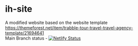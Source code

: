 # ih-site
A modified website based on the website template https://themeforest.net/item/trabble-tour-travel-travel-agency-template/21694641<br />
Main Branch status - [![Netlify Status](https://api.netlify.com/api/v1/badges/004bd610-9593-4b9e-bd0c-68443134a563/deploy-status?branch=main)](https://app.netlify.com/sites/sun123/deploys)<br />